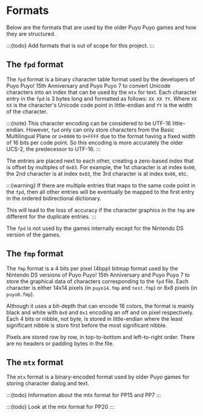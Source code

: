 # Formats

Below are the formats that are used by the older Puyo Puyo games and how they
are structured.

:::{todo} Add formats that is out of scope for this project.
:::

## The `fpd` format

The `fpd` format is a binary character table format used by the developers of
Puyo Puyo! 15th Anniversary and Puyo Puyo 7 to convert Unicode characters into
an index that can be used by the `mtx` for text. Each character entry in the
`fpd` is 3 bytes long and formatted as follows: `XX XX YY`. Where `XX XX` is the
character's Unicode code point in little-endian and `YY` is the width of the
character.

:::{note} This character encoding can be considered to be UTF-16 little-endian.
However, `fpd` only can only store characters from the Basic Multilingual Plane
or `U+0000` to `U+FFFF` due to the format having a fixed width of 16 bits per
code point. So this encoding is more accurately the older UCS-2, the predecessor
to UTF-16.
:::

The entries are placed next to each other, creating a zero-based index that is
offset by multiples of `0x03`. For example, the 1st character is at index
`0x00`, the 2nd character is at index `0x03`, the 3rd character is at index
`0x06`, etc.

:::{warning} If there are multiple entries that maps to the same code point in
the `fpd`, then all other entries will be eventually be mapped to the first
entry in the ordered bidirectional dictionary.

This will lead to the loss of accuracy if the character graphics in the `fmp`
are different for the duplicate entries.
:::

The `fpd` is not used by the games internally except for the Nintendo DS version
of the games.

## The `fmp` format

The `fmp` format is a 4 bits per pixel (4bpp) bitmap format used by the Nintendo
DS versions of Puyo Puyo! 15th Anniversary and Puyo Puyo 7 to store the
graphical data of characters corresponding to the `fpd` file. Each character is
either 14x14 pixels (in `puyo14.fmp` and `test.fmp`) or 8x8 pixels
(in `puyo8.fmp`).

Although it uses a bit-depth that can encode 16 colors, the format is mainly
black and white with `0x0` and `0x1` encoding an off and on pixel respectively.
Each 4 bits or nibble, not byte, is stored in little-endian where the least
significant nibble is store first before the most significant nibble.

Pixels are stored row by row, in top-to-bottom and left-to-right order. There
are no headers or padding bytes in the file.

## The `mtx` format

The `mtx` format is a binary-encoded format used by older Puyo games for
storing character dialog and text.

:::{todo} Information about the mtx format for PP15 and PP7
:::

:::{todo} Look at the mtx format for PP20
:::
